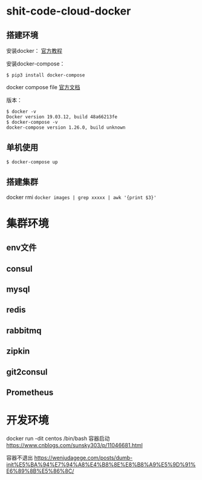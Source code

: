 # shit-code-cloud-docker

## 搭建环境

安装docker： [官方教程](https://docs.docker.com/engine/install/)

安装docker-compose： 

```shell script
$ pip3 install docker-compose
```

docker compose file [官方文档](https://docs.docker.com/compose/compose-file/)

版本：
```shell script
$ docker -v
Docker version 19.03.12, build 48a66213fe
$ docker-compose -v
docker-compose version 1.26.0, build unknown
```

## 单机使用

```shell script
$ docker-compose up
```

## 搭建集群

docker rmi `docker images | grep xxxxx | awk '{print $3}'`

# 集群环境
## env文件

## consul

## mysql

## redis

## rabbitmq

## zipkin

## git2consul

## Prometheus

# 开发环境


docker run -dit centos /bin/bash
容器启动
https://www.cnblogs.com/sunsky303/p/11046681.html

容器不退出
https://wenjudagege.com/posts/dumb-init%E5%BA%94%E7%94%A8%E4%B8%8E%E8%B8%A9%E5%9D%91%E6%89%8B%E5%86%8C/

